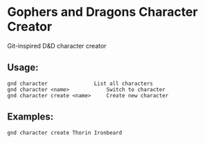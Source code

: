 # Gophers and Dragons Character Creator

Git-inspired D&D character creator

## Usage:
```shell
gnd character				List all characters
gnd character <name>			Switch to character
gnd character create <name>		Create new character
```

## Examples:
```shell 
gnd character create Thorin Ironbeard
```